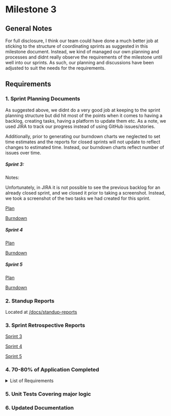 # Milestone 3

## General Notes

For full disclosure, I think our team could have done a much better job at sticking to the structure of coordinating sprints as suggested in this milestone document. Instead, we kind of managed our own planning and processes and didnt really observe the requirements of the milestone until well into our sprints. As such, our planning and discussions have been adjusted to suit the needs for the requirements. 

## Requirements

### 1. Sprint Planning Documents

As suggested above, we didnt do a very good job at keeping to the sprint planning structure but did hit most of the points when it comes to having a backlog, creating tasks, having a platform to update them etc. As a note, we used JIRA to track our progress instead of using GitHub issues/stories. 

Additionally, prior to generating our burndown charts we neglected to set time estimates and the reports for closed sprints will not update to reflect changes to estimated time. Instead, our burndown charts reflect number of issues over time. 

##### Sprint 3: 

Notes: 

Unfortunately, in JIRA it is not possible to see the previous backlog for an already closed sprint, and we closed it prior to taking a screenshot. Instead, we took a screenshot of the two tasks we had created for this sprint. 

[Plan](/docs/planning/sprint03/plan.md)

[Burndown](/docs/planning/sprint03/burndown.png)

##### Sprint 4 

[Plan](/docs/planning/sprint04/plan.md)

[Burndown](/docs/planning/sprint04/burndown.png)

##### Sprint 5

[Plan](/docs/planning/sprint05/plan.md)

[Burndown](/docs/planning/sprint05/burndown.png)

### 2. Standup Reports

Located at [/docs/standup-reports](/docs/standup-reports)

### 3. Sprint Retrospective Reports

[Sprint 3](/docs/planning/sprint03/retrospective.md)

[Sprint 4](/docs/planning/sprint04/retrospective.md)

[Sprint 5](/docs/planning/sprint05/retrospective.md)

### 4. 70-80% of Application Completed

<details>
    <summary>List of Requirements</summary>

    #### User Authentication and Access
    a. ~~The system must require all users to authenticate themselves before giving them access to the system.~~
    i. ~~On first login, the system must allow the user to sign up a new account with username and password.~~
    b. ~~On subsequent login, the system must allow users to enter their username and password. If entered correctly, the user must be given access to the system. If entered incorrectly, the system must allow the user to try again.~~
    c. ~~Users have a combination of the following roles/permissions: Manager, Drink Meister, Sponsor.~~
    d. ~~Users with Manager permissions must have access to all Manager features.~~
    e. ~~Users with Drink Meister permissions must have access to all Drink Meister features.~~
    f. Users with Sponsor permissions must have access to all Sponsor features.

    ### User Profile Features
    a. ~~The system will allow any authenticated user to verify their own username and password.~~
    b. The system should not allow any user without Manager permissions from viewing or modifying any other user profile.
    c. ~~The system should allow user to view the balance in their account~~
    d. The system should allow users to preload money into their account.
    e. The system should allow users to use the money from their account.

    ### User Features
    a. ~~All users will be given Default Permissions and will have access to all Default features.~~
    b. The system will allow users with Default rights to sign up for, track, and edit score for tournaments.
    i. The system will allow the User to select a tournament from a list. When the user selects an event, the system will display a new section on the dashboard to enter score.
    c. ~~Users will be able to select a drink at any time, provided by the Drink Meister.~~
    i. If the user decides to order a drink, the system requires the user pays before placing the order.
    d. The User should be able to view a leaderboard of past tournaments.
    i. Tournaments leaderboards will be populated once the given tournament reaches completion by the Manager’s order.
    e. The user should be able to leave the tournament at any point.
    i. ~~No refunds for the drinks ordered.~~

    ### Manager Features
    a. ~~Managers will be given Manager rights and have access to all Manager features.~~
    b. ~~Managers will have the option to start and stop tournaments at any given moment.~~
    i. Managers can allocate prize money, which is contingent on the donations of sponsors.
    c. Managers can change the roles of all other users.

    ### Drink Meister Features
    a. ~~Meisters will be given Drink Meister rights and have access to all Drink Meister features.~~
    b. ~~Meisters must view customer orders.~~
    c. ~~Meisters can Add different drink selections for users.~~
    d. ~~Meisters can Remove different drink selections for users.~~
    e. ~~Meisters can Modify different drink selections for users.~~

    ### Sponsors
    a. Sponsors will be given Sponsor rights and have access to all Sponsor features.
    b. Sponsors must upload a picture file for their logo.
    c. Sponsors allocate donations to be handles and distributed by the Manager role.
    d. Sponsors that donate will have their logos appear on user screens.






    ### Non-Functional Requirements

    1. ~~The system must user a database~~
    a. ~~The system’s database must store user account information, including Username, Password, and Account Balance.~~
    b. ~~The system must store information about the tournaments represented in the system.~~
    i. ~~The system must keep track of the individual users within the tournament by representing them with User ID’s.~~
    2. ~~The team will use the Git version control system, with GitHub as a remote repository.~~
    3. ~~The system must be deployable~~
    a. ~~Can either be local or cloud hosted.~~
    4. ~~The system’s interface must be mobile device friendly.~~
</details>

### 5. Unit Tests Covering major logic

### 6. Updated Documentation







